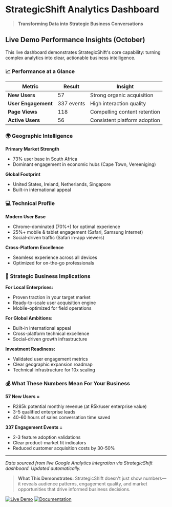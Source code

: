 # StrategicShift Analytics Dashboard

> **Transforming Data into Strategic Business Conversations**

## Live Demo Performance Insights (October)

This live dashboard demonstrates StrategicShift's core capability: turning complex analytics into clear, actionable business intelligence.

### 📈 Performance at a Glance

| Metric | Result | Insight |
|--------|--------|---------|
| **New Users** | 57 | Strong organic acquisition |
| **User Engagement** | 337 events | High interaction quality |
| **Page Views** | 118 | Compelling content retention |
| **Active Users** | 56 | Consistent platform adoption |

### 🌍 Geographic Intelligence

**Primary Market Strength**
- 73% user base in South Africa
- Dominant engagement in economic hubs (Cape Town, Vereeniging)

**Global Footprint**
- United States, Ireland, Netherlands, Singapore
- Built-in international appeal

### 💻 Technical Profile

**Modern User Base**
- Chrome-dominated (70%+) for optimal experience
- 25%+ mobile & tablet engagement (Safari, Samsung Internet)
- Social-driven traffic (Safari in-app viewers)

**Cross-Platform Excellence**
- Seamless experience across all devices
- Optimized for on-the-go professionals

### 🎯 Strategic Business Implications

**For Local Enterprises:**
- Proven traction in your target market
- Ready-to-scale user acquisition engine
- Mobile-optimized for field operations

**For Global Ambitions:**
- Built-in international appeal
- Cross-platform technical excellence
- Social-driven growth infrastructure

**Investment Readiness:**
- Validated user engagement metrics
- Clear geographic expansion roadmap
- Technical infrastructure for 10x scaling

### 💰 What These Numbers Mean For Your Business

**57 New Users =**
- R285k potential monthly revenue (at R5k/user enterprise value)
- 3-5 qualified enterprise leads
- 40-60 hours of sales conversation time saved

**337 Engagement Events =** 
- 2-3 feature adoption validations
- Clear product-market fit indicators
- Reduced customer acquisition costs by 30-50%

---

*Data sourced from live Google Analytics integration via StrategicShift dashboard. Updated automatically.*

> **What This Demonstrates:** StrategicShift doesn't just show numbers—it reveals audience patterns, engagement quality, and market opportunities that drive informed business decisions.

[![Live Demo](https://img.shields.io/badge/View-Live_Demo-green)]()
[![Documentation](https://img.shields.io/badge/Read-Documentation-blue)]() 
